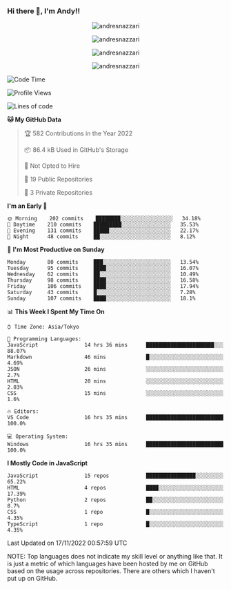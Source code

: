 ### Hi there 👋, I'm Andy!!

<p align="center" >
  <img src="https://github-profile-trophy.vercel.app/?username=AndresNazzari&theme=dracula&column=-1" alt="andresnazzari"/>
</p>

<p align="center">
  <img  src="https://github-readme-stats.vercel.app/api?username=AndresNazzari&count_private=true&show_icons=true&theme=dracula" alt="andresnazzari"/>
</p>
<p align="center">
  <img  src="https://github-readme-stats.vercel.app/api/top-langs/?username=AndresNazzari&layout=compact" alt="andresnazzari"/>
</p>
<p align="center" >
  <img src="https://github-readme-stats.vercel.app/api/wakatime?username=AndresNazzari" alt="andresnazzari"/>
</p>

<!--START_SECTION:waka-->
![Code Time](http://img.shields.io/badge/Code%20Time-274%20hrs%2012%20mins-blue)

![Profile Views](http://img.shields.io/badge/Profile%20Views-0-blue)

![Lines of code](https://img.shields.io/badge/From%20Hello%20World%20I%27ve%20Written-343%20Thousand%20lines%20of%20code-blue)

**🐱 My GitHub Data** 

> 🏆 582 Contributions in the Year 2022
 > 
> 📦 86.4 kB Used in GitHub's Storage 
 > 
> 🚫 Not Opted to Hire
 > 
> 📜 19 Public Repositories 
 > 
> 🔑 3 Private Repositories  
 > 
**I'm an Early 🐤** 

```text
🌞 Morning    202 commits    ████████░░░░░░░░░░░░░░░░░   34.18% 
🌆 Daytime    210 commits    █████████░░░░░░░░░░░░░░░░   35.53% 
🌃 Evening    131 commits    █████░░░░░░░░░░░░░░░░░░░░   22.17% 
🌙 Night      48 commits     ██░░░░░░░░░░░░░░░░░░░░░░░   8.12%

```
📅 **I'm Most Productive on Sunday** 

```text
Monday       80 commits     ███░░░░░░░░░░░░░░░░░░░░░░   13.54% 
Tuesday      95 commits     ████░░░░░░░░░░░░░░░░░░░░░   16.07% 
Wednesday    62 commits     ██░░░░░░░░░░░░░░░░░░░░░░░   10.49% 
Thursday     98 commits     ████░░░░░░░░░░░░░░░░░░░░░   16.58% 
Friday       106 commits    ████░░░░░░░░░░░░░░░░░░░░░   17.94% 
Saturday     43 commits     █░░░░░░░░░░░░░░░░░░░░░░░░   7.28% 
Sunday       107 commits    ████░░░░░░░░░░░░░░░░░░░░░   18.1%

```


📊 **This Week I Spent My Time On** 

```text
⌚︎ Time Zone: Asia/Tokyo

💬 Programming Languages: 
JavaScript               14 hrs 36 mins      ██████████████████████░░░   88.07% 
Markdown                 46 mins             █░░░░░░░░░░░░░░░░░░░░░░░░   4.69% 
JSON                     26 mins             ░░░░░░░░░░░░░░░░░░░░░░░░░   2.7% 
HTML                     20 mins             ░░░░░░░░░░░░░░░░░░░░░░░░░   2.03% 
CSS                      15 mins             ░░░░░░░░░░░░░░░░░░░░░░░░░   1.6%

🔥 Editors: 
VS Code                  16 hrs 35 mins      █████████████████████████   100.0%

💻 Operating System: 
Windows                  16 hrs 35 mins      █████████████████████████   100.0%

```

**I Mostly Code in JavaScript** 

```text
JavaScript               15 repos            ████████████████░░░░░░░░░   65.22% 
HTML                     4 repos             ████░░░░░░░░░░░░░░░░░░░░░   17.39% 
Python                   2 repos             ██░░░░░░░░░░░░░░░░░░░░░░░   8.7% 
CSS                      1 repo              █░░░░░░░░░░░░░░░░░░░░░░░░   4.35% 
TypeScript               1 repo              █░░░░░░░░░░░░░░░░░░░░░░░░   4.35%

```



 Last Updated on 17/11/2022 00:57:59 UTC
<!--END_SECTION:waka-->

NOTE: Top languages does not indicate my skill level or anything like that. It is just a metric of which languages have been hosted by me on GitHub based on the usage across repositories. There are others which I haven't put up on GitHub.

<!-- Here are some ideas to get you started:

-   🔭 I’m currently working on ...
-   🌱 I’m currently learning ...
-   👯 I’m looking to collaborate on ...
-   🤔 I’m looking for help with ...
-   💬 Ask me about ...
-   📫 How to reach me: ...
-   😄 Pronouns: ...
-   ⚡ Fun fact: ... -->
